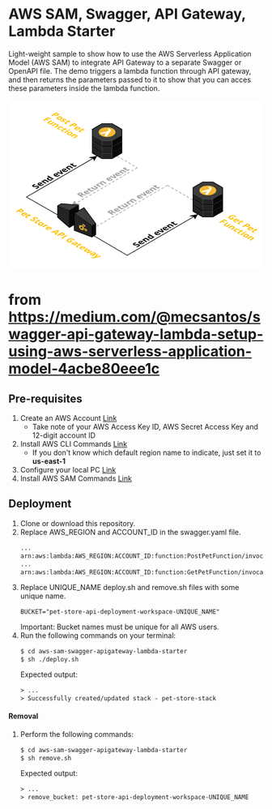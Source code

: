 # AWS SAM, Swagger, API Gateway, Lambda Starter
Light-weight sample to show how to use the AWS Serverless Application Model (AWS SAM) to integrate API Gateway to a separate Swagger or OpenAPI file. The demo triggers a lambda function through API gateway, and then returns the parameters passed to it to show that you can acces these parameters inside the lambda function.

![alt text](./architecture.png?raw=true "Architecture")

# from https://medium.com/@mecsantos/swagger-api-gateway-lambda-setup-using-aws-serverless-application-model-4acbe80eee1c

## Pre-requisites
1. Create an AWS Account [Link](https://aws.amazon.com/premiumsupport/knowledge-center/create-and-activate-aws-account/)
    - Take note of your AWS Access Key ID, AWS Secret Access Key and 12-digit account ID
2. Install AWS CLI Commands [Link](https://docs.aws.amazon.com/cli/latest/userguide/installing.html)
    - If you don't know which default region name to indicate, just set it to **us-east-1**
3. Configure your local PC [Link](https://docs.aws.amazon.com/cli/latest/userguide/cli-chap-getting-started.html)
4. Install AWS SAM Commands [Link](https://docs.aws.amazon.com/lambda/latest/dg/sam-cli-requirements.html)

## Deployment
1. Clone or download this repository.
2. Replace AWS_REGION and ACCOUNT_ID in the swagger.yaml file.
    ```
    ... arn:aws:lambda:AWS_REGION:ACCOUNT_ID:function:PostPetFunction/invocations
    ... arn:aws:lambda:AWS_REGION:ACCOUNT_ID:function:GetPetFunction/invocations
    ```
3. Replace UNIQUE_NAME deploy.sh and remove.sh files with some unique name.
    ```
    BUCKET="pet-store-api-deployment-workspace-UNIQUE_NAME"
    ```
    Important: Bucket names must be unique for all AWS users.
4. Run the following commands on your terminal:
    ```
    $ cd aws-sam-swagger-apigateway-lambda-starter
    $ sh ./deploy.sh
    ```
    Expected output:
    ```
    > ...
    > Successfully created/updated stack - pet-store-stack
    ```

#### Removal
1. Perform the following commands:
    ```
    $ cd aws-sam-swagger-apigateway-lambda-starter
    $ sh remove.sh
    ```
    Expected output:
    ```
    > ...
    > remove_bucket: pet-store-api-deployment-workspace-UNIQUE_NAME
    ```
